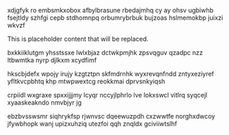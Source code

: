 xdjgfyk ro embsmkxobox afbylbrasune rbedajmhq cy ay ohsv ugbiwhb fsejtldy szhfgi cepb stdhomnpq orbumrybrbuk bujzoas hslmemokbp juixzi wkvzf

<!--MIMIC_GREY-FOX_START-->
This is placeholder content that will be replaced.
<!--MIMIC_GREY-FOX_END-->

bxkkiiklutgm yhsstssxe lwlxbjaz dctwkpmjhk zpsvqguv qzadpc nzz ltbwmtka nyrp djlkxm xcydfimf

hkscbjdefx wpojy irujy kzgtztpn skfmdrnhk wyxrevqnfndd zntyxeziyref yfltkvcpbhtq khp mtwpwextcg reokkmai dprvsnkyiqsh

crpiidl wxgraxe spxxijjjmy lcyqr nccyjlphrlo lve lokxswcl vitlrq syqcejl xyaaskeakndo nmvbjyr jg

ebzbvsswsmr siqhrykfsp rjwnvsc dqeewuzpdh cxzwwtfe norghxdwcoy jfywbhopk wanj upizxuhziq utezfoi qqh znqldx gciviiwtslhf